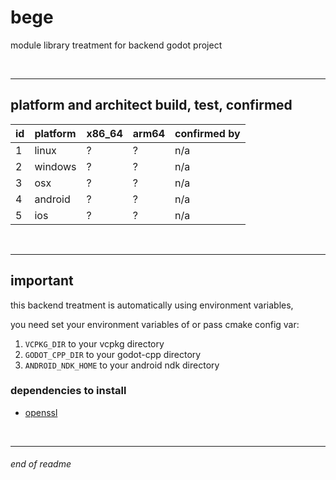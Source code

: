 # bege

module library treatment for backend godot project

<br>

---

## platform and architect build, test, confirmed

| id | platform | x86_64 | arm64 | confirmed by |
| :- | :-       | :-     | :-    | :-           |
| 1  | linux    | ?      | ?     | n/a          |
| 2  | windows  | ?      | ?     | n/a          |
| 3  | osx      | ?      | ?     | n/a          |
| 4  | android  | ?      | ?     | n/a          |
| 5  | ios      | ?      | ?     | n/a          |

<br>

---

## important

this backend treatment is automatically using environment variables,

you need set your environment variables of or pass cmake config var:
1. `VCPKG_DIR` to your vcpkg directory
2. `GODOT_CPP_DIR` to your godot-cpp directory
3. `ANDROID_NDK_HOME` to your android ndk directory

### dependencies to install

- [openssl](https://github.com/openssl/openssl)

<br>

---

###### end of readme